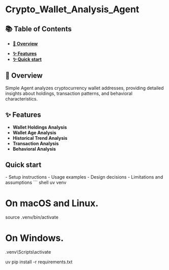 # Crypto_Wallet_Analysis_Agent

## **📚 Table of Contents**

- [**📖 Overview**](#-overview)
<!-- - [**🚀 Live Deployments**](#live-deployments) -->
- [**✨ Features**](#features)
- [**✨ Quick start**](#quick-start)


<h2 id="-overview">📖 Overview</h2>
Simple Agent analyzes cryptocurrency wallet addresses, providing detailed insights about holdings, transaction patterns, and behavioral characteristics.
<h2 id="features">✨ Features</h2>

- **Wallet Holdings Analysis**
- **Wallet Age Analysis**
- **Historical Trend Analysis**
- **Transaction Analysis**
- **Behavioral Analysis**
<h2 id="quick-start">Quick start</h2>
- Setup instructions
- Usage examples
- Design decisions
- Limitations and assumptions
``` shell 
uv venv

# On macOS and Linux.
source .venv/bin/activate

# On Windows.
.venv\Scripts\activate

uv pip install -r requirements.txt
```      









